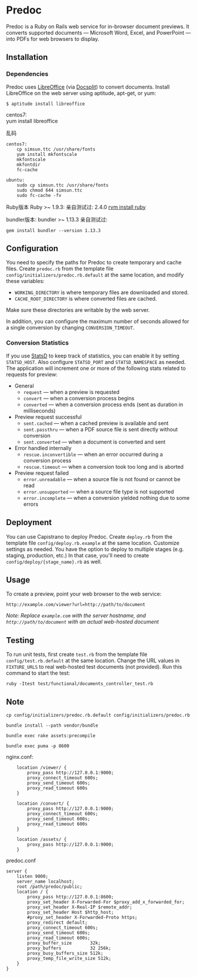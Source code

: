 Predoc
======

Predoc is a Ruby on Rails web service for in-browser document previews. It converts supported documents — Microsoft Word, Excel, and PowerPoint — into PDFs for web browsers to display.

Installation
------------

### Dependencies

Predoc uses [LibreOffice](http://www.libreoffice.org/) (via [Docsplit](http://documentcloud.github.com/docsplit/)) to convert documents. Install LibreOffice on the web server using aptitude, apt-get, or yum:

    $ aptitude install libreoffice

centos7:   
    yum install libreoffice

乱码
```
centos7:
    cp simsun.ttc /usr/share/fonts
    yum install mkfontscale
    mkfontscale
    mkfontdir
    fc-cache

ubuntu:
    sudo cp simsun.ttc /usr/share/fonts
    sudo chmod 644 simsun.ttc
    sudo fc-cache -fv
```

Ruby版本
Ruby >~ 1.9.3:
亲自测试过: 2.4.0
[rvm install ruby](https://ruby-china.org/wiki/rvm-guide)

bundler版本:
bundler >~ 1.13.3
亲自测试过:

    gem install bundler --version 1.13.3

Configuration
-------------

You need to specify the paths for Predoc to create temporary and cache files. Create `predoc.rb` from the template file `config/initializers/predoc.rb.default` at the same location, and modify these variables:

* `WORKING_DIRECTORY` is where temporary files are downloaded and stored.
* `CACHE_ROOT_DIRECTORY` is where converted files are cached.

Make sure these directories are writable by the web server.

In addition, you can configure the maximum number of seconds allowed for a single conversion by changing `CONVERSION_TIMEOUT`.

### Conversion Statistics

If you use [StatsD](https://github.com/etsy/statsd/) to keep track of statistics, you can enable it by setting `STATSD_HOST`. Also configure `STATSD_PORT` and `STATSD_NAMESPACE` as needed. The application will increment one or more of the following stats related to requests for preview:

* General
  * `request` — when a preview is requested
  * `convert` — when a conversion process begins
  * `converted` — when a conversion process ends (sent as duration in milliseconds)
* Preview request successful
  * `sent.cached` — when a cached preview is available and sent
  * `sent.passthru` — when a PDF source file is sent directly without conversion
  * `sent.converted` — when a document is converted and sent
* Error handled internally
  * `rescue.inconvertible` — when an error occurred during a conversion process
  * `rescue.timeout` — when a conversion took too long and is aborted
* Preview request failed
  * `error.unreadable` — when a source file is not found or cannot be read
  * `error.unsupported` — when a source file type is not supported
  * `error.incomplete` — when a conversion yielded nothing due to some errors

Deployment
----------

You can use Capistrano to deploy Predoc. Create `deploy.rb` from the template file `config/deploy.rb.example` at the same location. Customize settings as needed. You have the option to deploy to multiple stages (e.g. staging, production, etc.) In that case, you'll need to create `config/deploy/{stage_name}.rb` as well.

Usage
-----

To create a preview, point your web browser to the web service:

    http://example.com/viewer?url=http://path/to/document

*Note: Replace `example.com` with the server hostname, and `http://path/to/document` with an actual web-hosted document*

Testing
-------

To run unit tests, first create `test.rb` from the template file `config/test.rb.default` at the same location. Change the URL values in `FIXTURE_URLS` to real web-hosted test documents (not provided). Run this command to start the test:

    ruby -Itest test/functional/documents_controller_test.rb



Note
-------

    cp config/initializers/predoc.rb.default config/initializers/predoc.rb

    bundle install --path vendor/bundle

    bundle exec rake assets:precompile

    bundle exec puma -p 8600

nginx.conf:

```
    location /viewer/ {
        proxy_pass http://127.0.0.1:9000;
        proxy_connect_timeout 600s;
        proxy_send_timeout 600s;
        proxy_read_timeout 600s        
    }

    location /convert/ {
        proxy_pass http://127.0.0.1:9000;
        proxy_connect_timeout 600s;
        proxy_send_timeout 600s;
        proxy_read_timeout 600s        
    }

    location /assets/ {
        proxy_pass http://127.0.0.1:9000;
    }

```

predoc.conf
```
server {
    listen 9000;
    server_name localhost;
    root /path/predoc/public;
    location / {
        proxy_pass http://127.0.0.1:8600;
        proxy_set_header X-Forwarded-For $proxy_add_x_forwarded_for;
        proxy_set_header X-Real-IP $remote_addr;
        proxy_set_header Host $http_host;
        #proxy_set_header X-Forwarded-Proto https;
        proxy_redirect default;
        proxy_connect_timeout 600s;
        proxy_send_timeout 600s;
        proxy_read_timeout 600s;        
        proxy_buffer_size       32k;
        proxy_buffers           32 256k;
        proxy_busy_buffers_size 512k;
        proxy_temp_file_write_size 512k;
    }
}
```